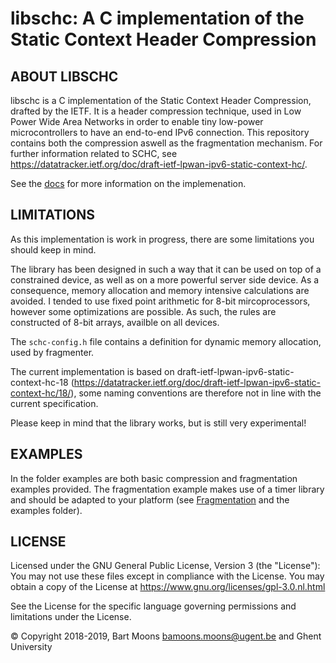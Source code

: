 # libschc: A C implementation of the Static Context Header Compression
## ABOUT LIBSCHC

libschc is a C implementation of the Static Context Header Compression, drafted by the IETF.
It is a header compression technique, used in Low Power Wide Area Networks in order to enable 
tiny low-power microcontrollers to have an end-to-end IPv6 connection. 
This repository contains both the compression aswell as the fragmentation mechanism.
For further information related to SCHC, see <https://datatracker.ietf.org/doc/draft-ietf-lpwan-ipv6-static-context-hc/>.

See the [docs](#/docs) for more information on the implemenation.

## LIMITATIONS
As this implementation is work in progress, there are some limitations you should keep in mind.

The library has been designed in such a way that it can be used on top of a constrained device, as well as on a more powerful server side device. As a consequence, memory allocation and memory intensive calculations are avoided.
I tended to use fixed point arithmetic for 8-bit mircoprocessors, however some optimizations are possible.
As such, the rules are constructed of 8-bit arrays, availble on all devices.

The `schc-config.h` file contains a definition for dynamic memory allocation, used by fragmenter.

The current implementation is based on draft-ietf-lpwan-ipv6-static-context-hc-18 (<https://datatracker.ietf.org/doc/draft-ietf-lpwan-ipv6-static-context-hc/18/>), some naming conventions are therefore not in line with the current specification.

Please keep in mind that the library works, but is still very experimental!
## EXAMPLES
In the folder examples are both basic compression and fragmentation examples provided. The fragmentation example makes use of a timer library and should be adapted to your platform (see [Fragmentation](#/docs/fragmentation) and the examples folder).

## LICENSE
Licensed under the GNU General Public License, Version 3 (the "License"): You may not use these files except in compliance with the License. You may obtain a copy of the License at <https://www.gnu.org/licenses/gpl-3.0.nl.html>

See the License for the specific language governing permissions and limitations under the License.

© Copyright 2018-2019, Bart Moons <bamoons.moons@ugent.be> and Ghent University